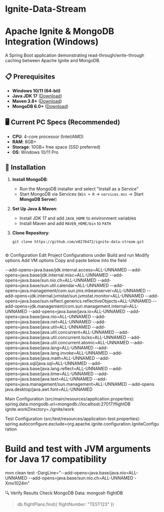 # Ignite-Data-Stream
# Apache Ignite & MongoDB Integration (Windows)

A Spring Boot application demonstrating read-through/write-through caching between Apache Ignite and MongoDB.

## 📋 Prerequisites
- **Windows 10/11 (64-bit)**
- **Java JDK 17** ([Download](https://adoptium.net/))
- **Maven 3.8+** ([Download](https://maven.apache.org/download.cgi))
- **MongoDB 6.0+** ([Download](https://www.mongodb.com/try/download/community))

## 🖥️ Current PC Specs (Recommended)
- **CPU**: 4-core processor (Intel/AMD)  
- **RAM**: 8GB+  
- **Storage**: 10GB+ free space (SSD preferred)  
- **OS**: Windows 10/11 Pro  

## 🚀 Installation
1. **Install MongoDB**:  
   - Run the MongoDB installer and select "Install as a Service"
   - Start MongoDB via Services (`Win + R` → `services.msc` → Start **MongoDB Server**)

2. **Set Up Java & Maven**:  
   - Install JDK 17 and add `JAVA_HOME` to environment variables  
   - Install Maven and add `MAVEN_HOME/bin` to `PATH`

3. **Clone Repository**:  
   ```IntelliJ IDEA
   git clone https://github.com/e0276472/ignite-data-stream.git

   
⚙️ Configuration
Edit Project Configurations under Build and run
Modify options Add VM options Copy and paste below into the field

--add-opens=java.base/jdk.internal.access=ALL-UNNAMED
--add-opens=java.base/jdk.internal.misc=ALL-UNNAMED
--add-opens=java.base/sun.nio.ch=ALL-UNNAMED
--add-opens=java.base/sun.util.calendar=ALL-UNNAMED
--add-opens=java.management/com.sun.jmx.mbeanserver=ALL-UNNAMED
--add-opens=jdk.internal.jvmstat/sun.jvmstat.monitor=ALL-UNNAMED
--add-opens=java.base/sun.reflect.generics.reflectiveObjects=ALL-UNNAMED
--add-opens=jdk.management/com.sun.management.internal=ALL-UNNAMED
--add-opens=java.base/java.io=ALL-UNNAMED
--add-opens=java.base/java.nio=ALL-UNNAMED
--add-opens=java.base/java.net=ALL-UNNAMED
--add-opens=java.base/java.util=ALL-UNNAMED
--add-opens=java.base/java.util.concurrent=ALL-UNNAMED
--add-opens=java.base/java.util.concurrent.locks=ALL-UNNAMED
--add-opens=java.base/java.util.concurrent.atomic=ALL-UNNAMED
--add-opens=java.base/java.lang=ALL-UNNAMED
--add-opens=java.base/java.lang.invoke=ALL-UNNAMED
--add-opens=java.base/java.math=ALL-UNNAMED
--add-opens=java.sql/java.sql=ALL-UNNAMED
--add-opens=java.base/java.lang.reflect=ALL-UNNAMED
--add-opens=java.base/java.time=ALL-UNNAMED
--add-opens=java.base/java.text=ALL-UNNAMED
--add-opens=java.management/sun.management=ALL-UNNAMED
--add-opens java.desktop/java.awt.font=ALL-UNNAMED

Main Configuration (src/main/resources/application.properties):
spring.data.mongodb.uri=mongodb://localhost:27017/flightDB
ignite.workDirectory=./ignite/work

Test Configuration (src/test/resources/application-test.properties):
spring.autoconfigure.exclude=org.apache.ignite.configuration.IgniteConfiguration

# Build and test with JVM arguments for Java 17 compatibility
mvn clean test -DargLine="--add-opens=java.base/java.nio=ALL-UNNAMED --add-opens=java.base/sun.nio.ch=ALL-UNNAMED -Xmx1024m"

🔍 Verify Results
Check MongoDB Data:
mongosh flightDB
> db.flightPlans.find({ flightNumber: "TEST123" })
